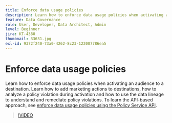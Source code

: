 ```yaml
---
title: Enforce data usage policies
description: Learn how to enforce data usage policies when activating an audience to a destination. Learn how to add marketing actions to destinations, how to analyze a policy violation during activation and how to use the data lineage to understand and remediate policy violations. 
feature: Data Governance
role: User, Developer, Data Architect, Admin
level: Beginner
jira: KT-4380
thumbnail: 33631.jpg
exl-id: 9372f240-73a0-4262-8c23-122007786ea5
---
```

# Enforce data usage policies

Learn how to enforce data usage policies when activating an audience to a destination. Learn how to add marketing actions to destinations, how to analyze a policy violation during activation and how to use the data lineage to understand and remediate policy violations. To learn the API-based approach, see [enforce data usage policies using the Policy Service API](https://experienceleague.adobe.com/docs/experience-platform/data-governance/enforcement/api-enforcement.html).

>[!VIDEO](https://video.tv.adobe.com/v/33631?quality=12&learn=on)